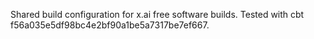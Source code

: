 Shared build configuration for x.ai free software builds.
Tested with cbt f56a035e5df98bc4e2bf90a1be5a7317be7ef667.